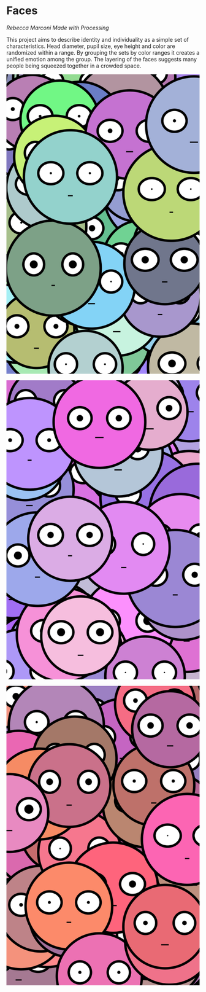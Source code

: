 # Faces
_Rebecca Marconi_
_Made with Processing_


This project aims to describe identity and individuality as a simple set of characteristics. Head diameter, pupil size, eye height and color are randomized within a range. By grouping the sets by color ranges it creates a unified emotion among the group. The layering of the faces suggests many people being squeezed together in a crowded space. 


>
![Poster](/Faces3.pdf.tif)

>
![Poster](/Faces6.pdf.tif)

>
![Poster](/Faces7.pdf.tif)



